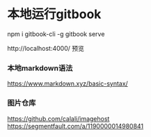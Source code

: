 # 本地运行gitbook

npm i gitbook-cli -g
gitbook serve

http://localhost:4000/ 预览


### 本地markdown语法
https://www.markdown.xyz/basic-syntax/


### 图片仓库
https://github.com/calali/imagehost
https://segmentfault.com/a/1190000014980841